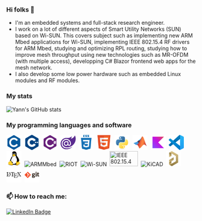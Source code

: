 ### Hi folks 👋

 - I'm an embedded systems and full-stack research engineer.
 - I work on a lot of different aspects of Smart Utility Networks (SUN) based on Wi-SUN. This covers subject such as implementing new ARM Mbed applications for Wi-SUN, implementing IEEE 802.15.4 RF drivers for ARM Mbed, studying and optimizing RPL routing, studying how to improve mesh throughput using new technologies such as MR-OFDM (with multiple access), developping C# Blazor frontend web apps for the mesh network.
 - I also develop some low power hardware such as embedded Linux modules and RF modules.

### My stats

![Yann's GitHub stats](https://github-readme-stats-eight-theta.vercel.app/api?username=YannCharbon&show_icons=true&theme=radical)

### My programming languages and software

<div>
  <img src="https://github.com/devicons/devicon/blob/master/icons/c/c-plain.svg" title="C" alt="C" width="40" height="40"/>&nbsp;
  <img src="https://github.com/devicons/devicon/blob/master/icons/cplusplus/cplusplus-plain.svg" title="Cplusplus" alt="Cplusplus" width="40" height="40"/>&nbsp;
  <img src="https://github.com/devicons/devicon/blob/master/icons/csharp/csharp-plain.svg" title="Csharp" alt="Csharp" width="40" height="40"/>&nbsp;
  <img src="https://raw.githubusercontent.com/github/explore/680b4717c7acabd1eb10b8c008991a160a84bc88/topics/blazor/blazor.png" title="Blazor"  alt="Blazor" width="40" height="40"/>&nbsp;
  <img src="https://github.com/devicons/devicon/blob/master/icons/css3/css3-plain-wordmark.svg"  title="CSS3" alt="CSS" width="40" height="40"/>&nbsp;
  <img src="https://github.com/devicons/devicon/blob/master/icons/html5/html5-original.svg" title="HTML5" alt="HTML" width="40" height="40"/>&nbsp;
  <img src="https://github.com/devicons/devicon/blob/master/icons/python/python-original.svg" title"Python" alt="Python" width="40" height="40"/>&nbsp;
  <img src="https://github.com/devicons/devicon/blob/master/icons/matlab/matlab-original.svg" title"Matlab" alt="Matlab" width="40" height="40"/>&nbsp;
  <img src="https://github.com/devicons/devicon/blob/master/icons/kotlin/kotlin-original.svg" title="Kotlin" alt="Kotlin" width="40" height="40"/>&nbsp;
  <img src="https://github.com/devicons/devicon/blob/master/icons/vscode/vscode-original.svg" title="VScode" alt="VScode" width="40" height="40"/>&nbsp;
  <img src="https://github.com/devicons/devicon/blob/master/icons/linux/linux-original.svg" title="Linux" alt="Linux" width="40" height="40"/>&nbsp;
  <img src="https://avatars.githubusercontent.com/u/8916057?s=200&v=4" title="ARMMbed" alt="ARMMbed " width="40" height="40"/>&nbsp;
  <img src="https://avatars.githubusercontent.com/u/3079480?s=200&v=4" title="RIOT" alt="RIOT" width="40" height="40"/>&nbsp;
  <img src="https://wi-sun.org/wp-content/uploads/wi-sun-300x209.jpg" title="Wi-SUN"  alt="Wi-SUN" width="60" height="40"/>&nbsp;
  <img src="https://www.ieee802.org/15/pub/ieee802-15%20logo.jpg" title="IEEE 802.15.4" alt"IEEE802.15.4" width="75" height="40"/>&nbsp;
  <img src="https://avatars.githubusercontent.com/u/3374914?s=200&v=4" title="KiCAD" alt="KiCAD" width="40" height="40"/>&nbsp;
  <img src="https://raw.githubusercontent.com/github/explore/7af95003139e68a3a54e382bb4f23a72836ef348/topics/altium-designer/altium-designer.png" title="Altium Designer" alt="Atlium" width="40" height="40"/>&nbsp;
  <img src="https://github.com/devicons/devicon/blob/master/icons/latex/latex-original.svg" title="Latex" alt="Latex" width="40" height="40"/>&nbsp;
  <img src="https://github.com/devicons/devicon/blob/master/icons/git/git-original-wordmark.svg" title="Git" alt="Git" width="40" height="40"/>
</div>

### 📫 How to reach me:
<div id="badges">
  <a href="https://www.linkedin.com/in/yann-charbon/">
    <img src="https://img.shields.io/badge/LinkedIn-blue?style=for-the-badge&logo=linkedin&logoColor=white" alt="LinkedIn Badge"/>
  </a>
</div>

<!--
**YannCharbon/YannCharbon** is a ✨ _special_ ✨ repository because its `README.md` (this file) appears on your GitHub profile.

Here are some ideas to get you started:

- 🔭 I’m currently working on ...
- 🌱 I’m currently learning ...
- 👯 I’m looking to collaborate on ...
- 🤔 I’m looking for help with ...
- 💬 Ask me about ...
- 📫 How to reach me: ...
- 😄 Pronouns: ...
- ⚡ Fun fact: ...
-->
